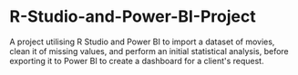 # R-Studio-and-Power-BI-Project
A project utilising R Studio and Power BI to import a dataset of movies, clean it of missing values, and perform an initial statistical analysis, before exporting it to Power BI to create a dashboard for a client's request.
